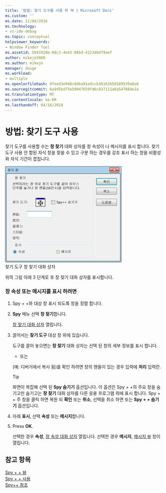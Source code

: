 ```yaml
---
title: '방법: 찾기 도구를 사용 하 여 | Microsoft Docs'
ms.custom: ''
ms.date: 11/04/2016
ms.technology:
- vs-ide-debug
ms.topic: conceptual
helpviewer_keywords:
- Window Finder Tool
ms.assetid: 5841926b-08c3-4e43-88bd-4223d04f9aef
author: mikejo5000
ms.author: mikejo
manager: douge
ms.workload:
- multiple
ms.openlocfilehash: 8feed3e948c6dba91edccb36162656589539a0a8
ms.sourcegitcommit: 6a9d5bd75e50947659fd6c837111a6a547884e2a
ms.translationtype: MT
ms.contentlocale: ko-KR
ms.lasthandoff: 04/16/2018
---
```

# <a name="how-to-use-the-finder-tool"></a>방법: 찾기 도구 사용
찾기 도구를 사용할 수는 **창 찾기** 대화 상자를 창 속성이 나 메시지를 표시 합니다. 찾기 도구 사용 안 함된 자식 창을 찾을 수 있고 구분 하는 경우를 강조 표시 하는 창을 비활성화 자식 기간이 겹칩니다.  
  
 ![Spy&#43; &#43; 창 찾기 대화 상자](../debugger/media/icon_spy--_find.png "Icon_Spy + + 찾기 (_f)")  
찾기 도구 창 찾기 대화 상자  
  
 위의 그림 아래 3 단계로 후 창 찾기 대화 상자를 표시합니다.  
  
### <a name="to-display-window-properties-or-messages"></a>창 속성 또는 메시지를 표시 하려면  
  
1.  Spy + +와 대상 창 표시 되도록 창을 정렬 합니다.  
  
2.  **Spy** 메뉴 선택 **창 찾기**합니다.  
  
     [창 찾기 대화 상자](../debugger/find-window-dialog-box.md) 열립니다.  
  
3.  끌어서는 **찾기 도구** 대상 창 위에 있습니다.  
  
     도구를 끌어 놓으면는 **창 찾기** 대화 상자는 선택 된 창의 세부 정보를 표시 합니다.  
  
     - 또는  
  
     (예: 디버거에서 복사 됨)를 확인 하려면 창의 핸들이 있는 경우 입력에 **처리** 입력란.  
  
    > [!TIP]
    >  화면이 복잡해 선택 된 **Spy 숨기기** 옵션입니다. 이 옵션은 Spy + +의 주요 창을 숨기고만 숨기고는 **창 찾기** 대화 상자를 다른 응용 프로그램 위에 표시 합니다. Spy + + 주 창을 클릭 하면 복원 되 **확인** 또는 **취소**, 선택을 취소 하면 또는 **Spy + + 숨기기** 옵션입니다.  
  
4.  아래 **표시**, 선택 **속성** 또는 **메시지**합니다.  
  
5.  Press **OK**.  
  
     선택한 경우 **속성**, [창 속성 대화 상자](../debugger/window-properties-dialog-box.md) 열립니다. 선택한 경우 **메시지**, [메시지 뷰](../debugger/messages-view.md) 창이 열립니다.  
  
## <a name="see-also"></a>참고 항목  
 [Spy + + 뷰](../debugger/spy-increment-views.md)   
 [Spy + + 사용](../debugger/using-spy-increment.md)   
 [Spy++ 참조](../debugger/spy-increment-reference.md)